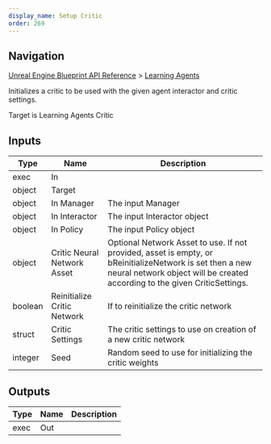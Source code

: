 ```yaml
---
display_name: Setup Critic
order: 269
---
```

## Navigation

[Unreal Engine Blueprint API Reference](https://dev.epicgames.com/documentation/en-us/unreal-engine/BlueprintAPI) > [Learning Agents](https://dev.epicgames.com/documentation/en-us/unreal-engine/BlueprintAPI/LearningAgents)

Initializes a critic to be used with the given agent interactor and critic settings.

Target is Learning Agents Critic

## Inputs

| Type | Name | Description |
| --- | --- | --- |
| exec | In |  |
| object | Target |  |
| object | In Manager | The input Manager |
| object | In Interactor | The input Interactor object |
| object | In Policy | The input Policy object |
| object | Critic Neural Network Asset | Optional Network Asset to use. If not provided, asset is empty, or bReinitializeNetwork is set then a new neural network object will be created according to the given CriticSettings. |
| boolean | Reinitialize Critic Network | If to reinitialize the critic network |
| struct | Critic Settings | The critic settings to use on creation of a new critic network |
| integer | Seed | Random seed to use for initializing the critic weights |

## Outputs

| Type | Name | Description |
| --- | --- | --- |
| exec | Out |  |

